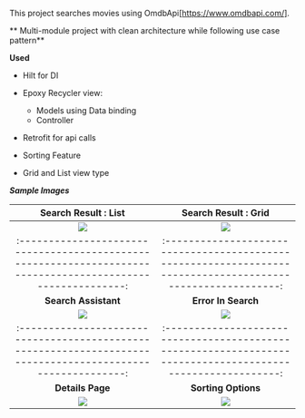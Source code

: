 This project searches movies using OmdbApi[https://www.omdbapi.com/].

** Multi-module project with clean architecture while following use case pattern**

**Used**

* Hilt for DI
* Epoxy Recycler view:
    * Models using Data binding
    * Controller

* Retrofit for api calls
* Sorting Feature
* Grid and List view type

***Sample Images***

|                                           **Search Result : List**                                           |                                           **Search Result : Grid**                                           |
|:------------------------------------------------------------------------------------------------------------:|:------------------------------------------------------------------------------------------------------------:|
|  ![](https://github.com/userKamalNayan/Movie_Searcher/assets/70440124/7099386f-a058-45bf-84c3-408ba936f1f4)  |  ![](https://github.com/userKamalNayan/Movie_Searcher/assets/70440124/25f311c9-8902-4f59-b5ae-6d26f0aa096f)  |
| :----------------------------------------------------------------------------------------------------------: | :----------------------------------------------------------------------------------------------------------: |
|                                             **Search Assistant**                                             |                                             **Error In Search**                                              |
|  ![](https://github.com/userKamalNayan/Movie_Searcher/assets/70440124/238edb7a-9f9e-48e8-b8cb-2dd58900853e)  |  ![](https://github.com/userKamalNayan/Movie_Searcher/assets/70440124/13a03faa-72d5-4da6-aa36-91db27b59345)  |
| :----------------------------------------------------------------------------------------------------------: | :----------------------------------------------------------------------------------------------------------: |
|                                               **Details Page**                                               |                                             **Sorting Options**                                              |
|  ![](https://github.com/userKamalNayan/Movie_Searcher/assets/70440124/0784e8bb-34fa-4bb8-873e-47afe0cf4469)  |  ![](https://github.com/userKamalNayan/Movie_Searcher/assets/70440124/ea5d22c3-37a2-4986-8993-fa751705cae5)  |


